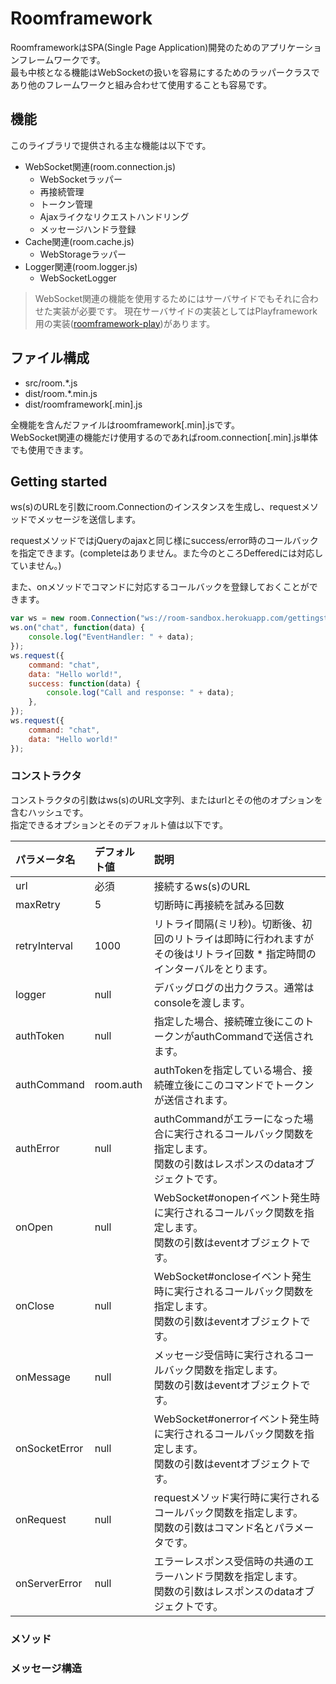 # Roomframework
RoomframeworkはSPA(Single Page Application)開発のためのアプリケーションフレームワークです。  
最も中核となる機能はWebSocketの扱いを容易にするためのラッパークラスであり他のフレームワークと組み合わせて使用することも容易です。

## 機能
このライブラリで提供される主な機能は以下です。

- WebSocket関連(room.connection.js)
  - WebSocketラッパー
  - 再接続管理
  - トークン管理
  - Ajaxライクなリクエストハンドリング
  - メッセージハンドラ登録
- Cache関連(room.cache.js)
  - WebStorageラッパー
- Logger関連(room.logger.js)
  - WebSocketLogger

> WebSocket関連の機能を使用するためにはサーバサイドでもそれに合わせた実装が必要です。
> 現在サーバサイドの実装としてはPlayframework用の実装([roomframework-play](https://github.com/shunjikonishi/roomframework-play))があります。

## ファイル構成
- src/room.*.js
- dist/room.*.min.js
- dist/roomframework[.min].js

全機能を含んだファイルはroomframework[.min].jsです。  
WebSocket関連の機能だけ使用するのであればroom.connection[.min].js単体でも使用できます。

## Getting started
ws(s)のURLを引数にroom.Connectionのインスタンスを生成し、requestメソッドでメッセージを送信します。

requestメソッドではjQueryのajaxと同じ様にsuccess/error時のコールバックを指定できます。(completeはありません。また今のところDefferedには対応していません。)

また、onメソッドでコマンドに対応するコールバックを登録しておくことができます。

```javascript
var ws = new room.Connection("ws://room-sandbox.herokuapp.com/gettingstarted");
ws.on("chat", function(data) {
	console.log("EventHandler: " + data);
});
ws.request({
	command: "chat",
	data: "Hello world!",
	success: function(data) {
		console.log("Call and response: " + data);
	},
});
ws.request({
	command: "chat",
	data: "Hello world!"
});
```

### コンストラクタ
コンストラクタの引数はws(s)のURL文字列、またはurlとその他のオプションを含むハッシュです。  
指定できるオプションとそのデフォルト値は以下です。

|パラメータ名|デフォルト値|説明                           |
|:-------|:-------|:------------------------------|
|url|必須|接続するws(s)のURL|
|maxRetry|5|切断時に再接続を試みる回数|
|retryInterval|1000|リトライ間隔(ミリ秒)。切断後、初回のリトライは即時に行われますがその後はリトライ回数 * 指定時間のインターバルをとります。|
|logger|null|デバッグログの出力クラス。通常はconsoleを渡します。|
|authToken|null|指定した場合、接続確立後にこのトークンがauthCommandで送信されます。|
|authCommand|room.auth|authTokenを指定している場合、接続確立後にこのコマンドでトークンが送信されます。|
|authError|null|authCommandがエラーになった場合に実行されるコールバック関数を指定します。<br>関数の引数はレスポンスのdataオブジェクトです。|
|onOpen|null|WebSocket#onopenイベント発生時に実行されるコールバック関数を指定します。<br>関数の引数はeventオブジェクトです。|
|onClose|null|WebSocket#oncloseイベント発生時に実行されるコールバック関数を指定します。<br>関数の引数はeventオブジェクトです。|
|onMessage|null|メッセージ受信時に実行されるコールバック関数を指定します。<br>関数の引数はeventオブジェクトです。|
|onSocketError|null|WebSocket#onerrorイベント発生時に実行されるコールバック関数を指定します。<br>関数の引数はeventオブジェクトです。|
|onRequest|null|requestメソッド実行時に実行されるコールバック関数を指定します。<br>関数の引数はコマンド名とパラメータです。|
|onServerError|null|エラーレスポンス受信時の共通のエラーハンドラ関数を指定します。<br>関数の引数はレスポンスのdataオブジェクトです。|

### メソッド



### メッセージ構造
